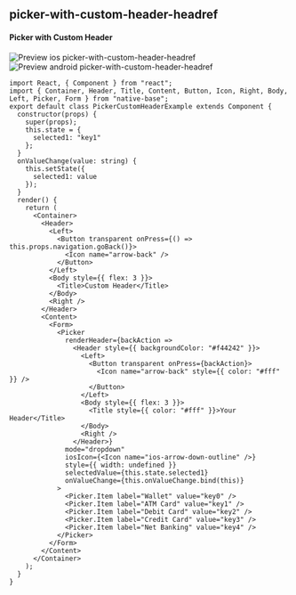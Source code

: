 ## picker-with-custom-header-headref
#### Picker with Custom Header

![Preview ios picker-with-custom-header-headref](https://github.com/GeekyAnts/NativeBase-KitchenSink/raw/v2.5.2/screenshots/ios/picker-custom-header.gif)
![Preview android picker-with-custom-header-headref](https://github.com/GeekyAnts/NativeBase-KitchenSink/raw/v2.5.2/screenshots/android/picker.gif)

<pre class="line-numbers"><code class="language-jsx">import React, { Component } from "react";
import { Container, Header, Title, Content, Button, Icon, Right, Body, Left, Picker, Form } from "native-base";
export default class PickerCustomHeaderExample extends Component {
  constructor(props) {
    super(props);
    this.state = {
      selected1: "key1"
    };
  }
  onValueChange(value: string) {
    this.setState({
      selected1: value
    });
  }
  render() {
    return (
      &lt;Container>
        &lt;Header>
          &lt;Left>
            &lt;Button transparent onPress={() => this.props.navigation.goBack()}>
              &lt;Icon name="arrow-back" />
            &lt;/Button>
          &lt;/Left>
          &lt;Body style=&#123;{ flex: 3 }}>
            &lt;Title>Custom Header&lt;/Title>
          &lt;/Body>
          &lt;Right />
        &lt;/Header>
        &lt;Content>
          &lt;Form>
            &lt;Picker
              renderHeader={backAction =>
                &lt;Header style=&#123;{ backgroundColor: "#f44242" }}>
                  &lt;Left>
                    &lt;Button transparent onPress={backAction}>
                      &lt;Icon name="arrow-back" style=&#123;{ color: "#fff" }} />
                    &lt;/Button>
                  &lt;/Left>
                  &lt;Body style=&#123;{ flex: 3 }}>
                    &lt;Title style=&#123;{ color: "#fff" }}>Your Header&lt;/Title>
                  &lt;/Body>
                  &lt;Right />
                &lt;/Header>}
              mode="dropdown"
              iosIcon={&lt;Icon name="ios-arrow-down-outline" />}
              style=&#123;{ width: undefined }}
              selectedValue={this.state.selected1}
              onValueChange={this.onValueChange.bind(this)}
            >
              &lt;Picker.Item label="Wallet" value="key0" />
              &lt;Picker.Item label="ATM Card" value="key1" />
              &lt;Picker.Item label="Debit Card" value="key2" />
              &lt;Picker.Item label="Credit Card" value="key3" />
              &lt;Picker.Item label="Net Banking" value="key4" />
            &lt;/Picker>
          &lt;/Form>
        &lt;/Content>
      &lt;/Container>
    );
  }
}</code></pre><br />
